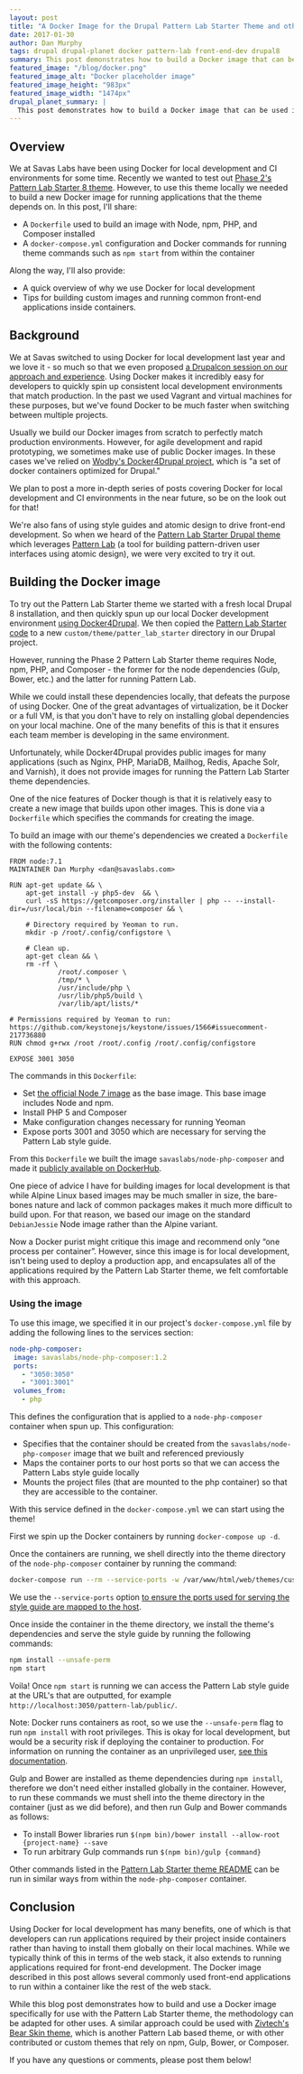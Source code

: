 ```yaml
---
layout: post
title: "A Docker Image for the Drupal Pattern Lab Starter Theme and other Front-End Apps"
date: 2017-01-30
author: Dan Murphy
tags: drupal drupal-planet docker pattern-lab front-end-dev drupal8
summary: This post demonstrates how to build a Docker image that can be used in local Drupal development with the Pattern Lab Starter theme and/or with other common front-end applications such as npm, Gulp, and Bower.
featured_image: "/blog/docker.png"
featured_image_alt: "Docker placeholder image"
featured_image_height: "983px"
featured_image_width: "1474px"
drupal_planet_summary: |
  This post demonstrates how to build a Docker image that can be used in local Drupal development with the Pattern Lab Starter theme and/or with other common front-end applications such as npm, Gulp, and Bower.
---
```


## Overview

We at Savas Labs have been using Docker for local development and CI environments for some time. Recently we wanted to test out [Phase 2's Pattern Lab Starter 8 theme](https://github.com/phase2/pattern-lab-starter). However, to use this theme locally we needed to build a new Docker image for running applications that the theme depends on. In this post, I'll share:

- A `Dockerfile` used to build an image with Node, npm, PHP, and Composer installed
- A `docker-compose.yml` configuration and Docker commands for running theme commands such as `npm start` from within the container

Along the way, I'll also provide:

- A quick overview of why we use Docker for local development
- Tips for building custom images and running common front-end applications inside containers.

## Background

We at Savas switched to using Docker for local development last year and we love it - so much so that we even proposed [a Drupalcon session on our approach and experience](https://events.drupal.org/node/17250). Using Docker makes it incredibly easy for developers to quickly spin up consistent local development environments that match production. In the past we used Vagrant and virtual machines for these purposes, but we've found Docker to be much faster when switching between multiple projects.

Usually we build our Docker images from scratch to perfectly match production environments. However, for agile development and rapid prototyping, we sometimes make use of public Docker images. In these cases we've relied on [Wodby's Docker4Drupal project](https://github.com/wodby/docker4drupal), which is "a set of docker containers optimized for Drupal."

We plan to post a more in-depth series of posts covering Docker for local development and CI environments in the near future, so be on the look out for that!

We're also fans of using style guides and atomic design to drive front-end development. So when we heard of the [Pattern Lab Starter Drupal theme](https://github.com/phase2/pattern-lab-starter) which leverages [Pattern Lab](http://patternlab.io/) (a tool for building pattern-driven user interfaces using atomic design), we were very excited to try it out.

## Building the Docker image

To try out the Pattern Lab Starter theme we started with a fresh local Drupal 8 installation, and then quickly spun up our local Docker development environment [using Docker4Drupal](http://docs.docker4drupal.org/en/latest/#usage). We then copied the [Pattern Lab Starter code](https://github.com/phase2/pattern-lab-starter) to a new `custom/theme/patter_lab_starter` directory in our Drupal project.

However, running the Phase 2 Pattern Lab Starter theme requires Node, npm, PHP, and Composer - the former for the node dependencies (Gulp, Bower, etc.) and the latter for running Pattern Lab.

While we could install these dependencies locally, that defeats the purpose of using Docker. One of the great advantages of virtualization, be it Docker or a full VM, is that you don't have to rely on installing global dependencies on your local machine. One of the many benefits of this is that it ensures each team member is developing in the same environment.

Unfortunately, while Docker4Drupal provides public images for many applications (such as Nginx, PHP, MariaDB, Mailhog, Redis, Apache Solr, and Varnish), it does not provide images for running the Pattern Lab Starter theme dependencies.

One of the nice features of Docker though is that it is relatively easy to create a new image that builds upon other images. This is done via a `Dockerfile` which specifies the commands for creating the image.

To build an image with our theme's dependencies we created a `Dockerfile` with the following contents:

```text
FROM node:7.1
MAINTAINER Dan Murphy <dan@savaslabs.com>

RUN apt-get update && \
    apt-get install -y php5-dev  && \
    curl -sS https://getcomposer.org/installer | php -- --install-dir=/usr/local/bin --filename=composer && \

    # Directory required by Yeoman to run.
    mkdir -p /root/.config/configstore \

    # Clean up.
    apt-get clean && \
    rm -rf \
			/root/.composer \
			/tmp/* \
			/usr/include/php \
			/usr/lib/php5/build \
			/var/lib/apt/lists/*

# Permissions required by Yeoman to run: https://github.com/keystonejs/keystone/issues/1566#issuecomment-217736880
RUN chmod g+rwx /root /root/.config /root/.config/configstore

EXPOSE 3001 3050
```

The commands in this `Dockerfile`:

- Set [the official Node 7 image](https://hub.docker.com/_/node/) as the base image. This base image includes Node and npm.
- Install PHP 5 and Composer
- Make configuration changes necessary for running Yeoman
- Expose ports 3001 and 3050 which are necessary for serving the Pattern Lab style guide.

From this `Dockerfile` we built the image `savaslabs/node-php-composer` and made it [publicly available on DockerHub](https://hub.docker.com/r/savaslabs/node-php-composer/).

One piece of advice I have for building images for local development is that while Alpine Linux based images may be much smaller in size, the bare-bones nature and lack of common packages makes it much more difficult to build upon. For that reason, we based our image on the standard `DebianJessie` Node image rather than the Alpine variant.

Now a Docker purist might critique this image and recommend only “one process per container”. However, since this image is for local development, isn't being used to deploy a production app, and encapsulates all of the applications required by the Pattern Lab Starter theme, we felt comfortable with this approach.

### Using the image

To use this image, we specified it in our project's `docker-compose.yml` file by adding the following lines to the services section:

```yaml
node-php-composer:
 image: savaslabs/node-php-composer:1.2
 ports:
   - "3050:3050"
   - "3001:3001"
 volumes_from:
   - php
```

This defines the configuration that is applied to a `node-php-composer` container when spun up. This configuration:

- Specifies that the container should be created from the `savaslabs/node-php-composer` image that we built and referenced previously
- Maps the container ports to our host ports so that we can access the Pattern Labs style guide locally
- Mounts the project files (that are mounted to the php container) so that they are accessible to the container.

With this service defined in the `docker-compose.yml` we can start using the theme!

First we spin up the Docker containers by running `docker-compose up -d`.

Once the containers are running, we shell directly into the theme directory of the `node-php-composer` container by running the command:

```bash
docker-compose run --rm --service-ports -w /var/www/html/web/themes/custom/pattern_lab_starter node-php-composer /bin/bash
```

We use the `--service-ports` option [to ensure the ports used for serving the style guide are mapped to the host](https://github.com/docker/compose/issues/1259#issuecomment-90878095).

Once inside the container in the theme directory, we install the theme's dependencies and serve the style guide by running the following commands:

```bash
npm install --unsafe-perm
npm start
```
Voila! Once `npm start` is running we can access the Pattern Lab style guide at the URL's that are outputted, for example `http://localhost:3050/pattern-lab/public/`.

Note: Docker runs containers as root, so we use the `--unsafe-perm` flag to run `npm install` with root privileges. This is okay for local development, but would be a security risk if deploying the container to production. For information on running the container as an unprivileged user, [see this documentation](https://github.com/nodejs/docker-node/blob/master/docs/BestPractices.md#non-root-user).

Gulp and Bower are installed as theme dependencies during `npm install`, therefore we don't need either installed globally in the container. However, to run these commands we must shell into the theme directory in the container (just as we did before), and then run Gulp and Bower commands as follows:

- To install Bower libraries run `$(npm bin)/bower install --allow-root {project-name} --save`
- To run arbitrary Gulp commands run `$(npm bin)/gulp {command}`

Other commands listed in the [Pattern Lab Starter theme README](https://github.com/phase2/pattern-lab-starter/blob/master/README.md) can be run in similar ways from within the `node-php-composer` container.

## Conclusion

Using Docker for local development has many benefits, one of which is that developers can run applications required by their project inside containers rather than having to install them globally on their local machines. While we typically think of this in terms of the web stack, it also extends to running applications required for front-end development. The Docker image described in this post allows several commonly used front-end applications to run within a container like the rest of the web stack.

While this blog post demonstrates how to build and use a Docker image specifically for use with the Pattern Lab Starter theme, the methodology can be adapted for other uses. A similar approach could be used with [Zivtech's Bear Skin theme](https://www.drupal.org/project/bear_skin), which is another Pattern Lab based theme, or with other contributed or custom themes that rely on npm, Gulp, Bower, or Composer.

If you have any questions or comments, please post them below!
